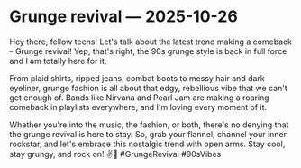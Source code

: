 # Grunge revival — 2025-10-26

Hey there, fellow teens! Let's talk about the latest trend making a comeback - Grunge revival! Yep, that's right, the 90s grunge style is back in full force and I am totally here for it.

From plaid shirts, ripped jeans, combat boots to messy hair and dark eyeliner, grunge fashion is all about that edgy, rebellious vibe that we can't get enough of. Bands like Nirvana and Pearl Jam are making a roaring comeback in playlists everywhere, and I'm loving every moment of it.

Whether you're into the music, the fashion, or both, there's no denying that the grunge revival is here to stay. So, grab your flannel, channel your inner rockstar, and let's embrace this nostalgic trend with open arms. Stay cool, stay grungy, and rock on! ✌️🖤 #GrungeRevival #90sVibes